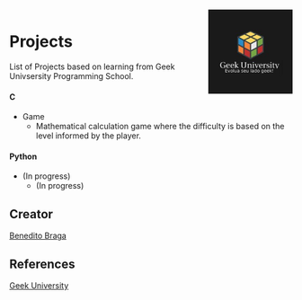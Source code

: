 <h1 align="left">Projects<img align="right" style="margin-top: -40px;" src="images/logo01.jpeg" alt="Logo" width="150"></h1>


List of Projects based on learning from Geek Univsersity Programming School.

#### C 

- Game
    - Mathematical calculation game where the difficulty is based on the level informed by the player.

#### Python

- (In progress)
    - (In progress)


## Creator

[Benedito Braga](https://www.linkedin.com/in/beneditobarroso "Meet the Creator.")

## References

[Geek University](https://www.geekuniversity.com.br/ "Access the course content here.")